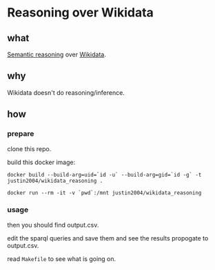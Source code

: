 # Reasoning over Wikidata


## what

[Semantic reasoning](https://en.wikipedia.org/wiki/Semantic_reasoner) over [Wikidata](https://www.wikidata.org/).


## why

Wikidata doesn't do reasoning/inference.


## how

### prepare

clone this repo.

build this docker image:

```
docker build --build-arg=uid=`id -u` --build-arg=gid=`id -g` -t justin2004/wikidata_reasoning .
```

```
docker run --rm -it -v `pwd`:/mnt justin2004/wikidata_reasoning
```


### usage


then you should find output.csv.

edit the sparql queries and save them and see the results propogate to output.csv.

read `Makefile` to see what is going on.

